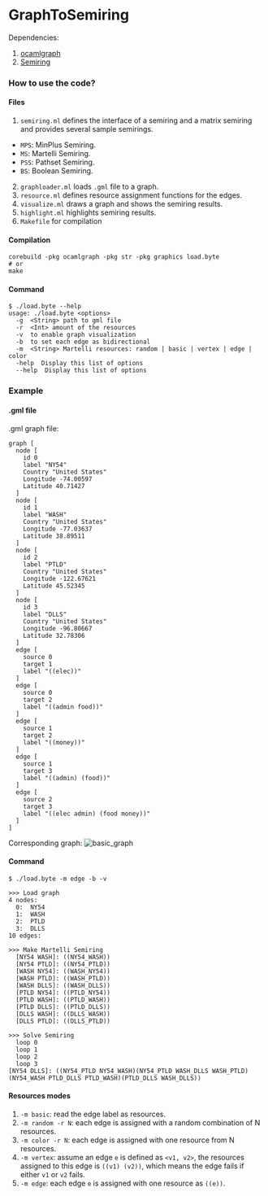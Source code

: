 GraphToSemiring
===============

Dependencies:

1. [ocamlgraph](https://github.com/backtracking/ocamlgraph)
2. [Semiring](https://github.com/kalasoo/Semiring)

### How to use the code?

#### Files

1. `semiring.ml` defines the interface of a semiring and a matrix semiring and provides several sample semirings.
  * `MPS`: MinPlus Semiring.
  * `MS`: Martelli Semiring.
  * `PSS`: Pathset Semiring.
  * `BS`: Boolean Semiring.
2. `graphloader.ml` loads `.gml` file to a graph.
3. `resource.ml` defines resource assignment functions for the edges.
4. `visualize.ml` draws a graph and shows the semiring results.
5. `highlight.ml` highlights semiring results.
6. `Makefile` for compilation

#### Compilation

```shell
corebuild -pkg ocamlgraph -pkg str -pkg graphics load.byte
# or
make
```

#### Command

```
$ ./load.byte --help
usage: ./load.byte <options>
  -g  <String> path to gml file
  -r  <Int> amount of the resources
  -v  to enable graph visualization
  -b  to set each edge as bidirectional
  -m  <String> Martelli resources: random | basic | vertex | edge | color
  -help  Display this list of options
  --help  Display this list of options
```

### Example

#### .gml file

.gml graph file:
```gml
graph [
  node [
    id 0
    label "NY54"
    Country "United States"
    Longitude -74.00597
    Latitude 40.71427
  ]
  node [
    id 1
    label "WASH"
    Country "United States"
    Longitude -77.03637
    Latitude 38.89511
  ]
  node [
    id 2
    label "PTLD"
    Country "United States"
    Longitude -122.67621
    Latitude 45.52345
  ]
  node [
    id 3
    label "DLLS"
    Country "United States"
    Longitude -96.80667
    Latitude 32.78306
  ]
  edge [
    source 0
    target 1
    label "((elec))"
  ]
  edge [
    source 0
    target 2
    label "((admin food))"
  ]
  edge [
    source 1
    target 2
    label "((money))"
  ]
  edge [
    source 1
    target 3
    label "((admin) (food))"
  ]
  edge [
    source 2
    target 3
    label "((elec admin) (food money))"
  ]
]
```

Corresponding graph:
![basic_graph](http://imageshack.com/a/img843/8211/g5xd.gif)

#### Command
```
$ ./load.byte -m edge -b -v

>>> Load graph
4 nodes:
  0:  NY54
  1:  WASH
  2:  PTLD
  3:  DLLS
10 edges:

>>> Make Martelli Semiring
  [NY54 WASH]: ((NY54_WASH))
  [NY54 PTLD]: ((NY54_PTLD))
  [WASH NY54]: ((WASH_NY54))
  [WASH PTLD]: ((WASH_PTLD))
  [WASH DLLS]: ((WASH_DLLS))
  [PTLD NY54]: ((PTLD_NY54))
  [PTLD WASH]: ((PTLD_WASH))
  [PTLD DLLS]: ((PTLD_DLLS))
  [DLLS WASH]: ((DLLS_WASH))
  [DLLS PTLD]: ((DLLS_PTLD))

>>> Solve Semiring
  loop 0
  loop 1
  loop 2
  loop 3
[NY54 DLLS]: ((NY54_PTLD NY54_WASH)(NY54_PTLD WASH_DLLS WASH_PTLD)(NY54_WASH PTLD_DLLS PTLD_WASH)(PTLD_DLLS WASH_DLLS))
```

#### Resources modes

1. `-m basic`: read the edge label as resources.
2. `-m random -r N`: each edge is assigned with a random combination of N resources.
3. `-m color -r N`: each edge is assigned with one resource from N resources.
4. `-m vertex`: assume an edge `e` is defined as `<v1, v2>`, the resources assigned to this edge is `((v1) (v2))`, which means the edge fails if either `v1` or `v2` fails.
5. `-m edge`: each edge `e` is assigned with one resource as `((e))`.

